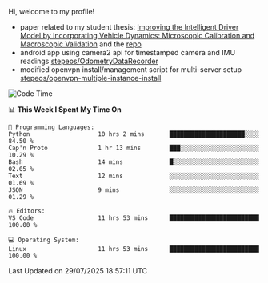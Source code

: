 Hi, welcome to my profile!

* paper related to my student thesis: [Improving the Intelligent Driver Model by Incorporating Vehicle Dynamics: Microscopic Calibration and Macroscopic Validation](https://doi.org/10.48550/arXiv.2408.03722) and the [repo](https://github.com/stepeos/pycarmodel_calibration)
* android app using camera2 api for timestamped camera and IMU readings [stepeos/OdometryDataRecorder](https://github.com/stepeos/OdometryDataRecorder)
* modified openvpn install/management script for multi-server setup [stepeos/openvpn-multiple-instance-install](https://github.com/stepeos/openvpn-multiple-instance-install)

<!--START_SECTION:waka-->
![Code Time](http://img.shields.io/badge/Code%20Time-2%2C141%20hrs%2022%20mins-blue)

📊 **This Week I Spent My Time On** 

```text
💬 Programming Languages: 
Python                   10 hrs 2 mins       █████████████████████░░░░   84.50 % 
Cap'n Proto              1 hr 13 mins        ███░░░░░░░░░░░░░░░░░░░░░░   10.29 % 
Bash                     14 mins             █░░░░░░░░░░░░░░░░░░░░░░░░   02.05 % 
Text                     12 mins             ░░░░░░░░░░░░░░░░░░░░░░░░░   01.69 % 
JSON                     9 mins              ░░░░░░░░░░░░░░░░░░░░░░░░░   01.29 % 

🔥 Editors: 
VS Code                  11 hrs 53 mins      █████████████████████████   100.00 % 

💻 Operating System: 
Linux                    11 hrs 53 mins      █████████████████████████   100.00 % 
```


 Last Updated on 29/07/2025 18:57:11 UTC
<!--END_SECTION:waka-->
